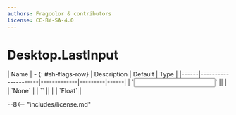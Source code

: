 ```yaml
---
authors: Fragcolor & contributors
license: CC-BY-SA-4.0
---
```



# Desktop.LastInput

<div class="sh-parameters" markdown="1">
| Name | - {: #sh-flags-row} | Description | Default | Type |
|------|---------------------|-------------|---------|------|
| `<input>` || | | `None` |
| `<output>` || | | `Float` |

</div>



--8<-- "includes/license.md"
